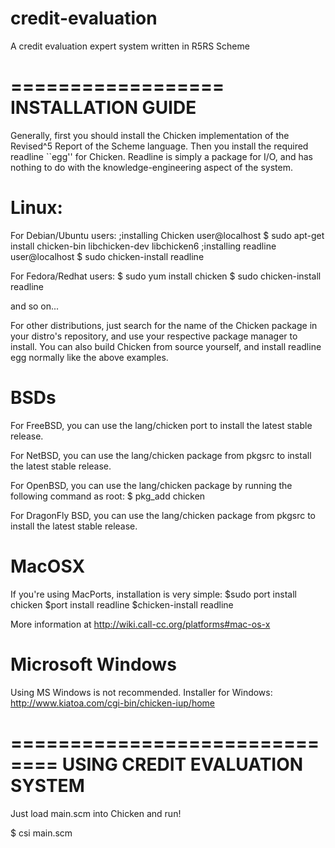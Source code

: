 credit-evaluation
=================

A credit evaluation expert system written in R5RS Scheme

==================
INSTALLATION GUIDE
==================
Generally, first you should install the Chicken implementation of the Revised^5 Report
of the Scheme language. Then you install the required readline ``egg'' for Chicken.
Readline is simply a package for I/O, and has nothing to do with the 
knowledge-engineering aspect of the system.

# Linux:

For Debian/Ubuntu users:
;installing Chicken
user@localhost $ sudo apt-get install chicken-bin libchicken-dev libchicken6
;installing readline
user@localhost $ sudo chicken-install readline

For Fedora/Redhat users:
$ sudo yum install chicken
$ sudo chicken-install readline

and so on...

For other distributions, just search for the name of the Chicken package in your
distro's repository, and use your respective package manager to install. You can also 
build Chicken from source yourself, and install readline egg normally like the above 
examples.

# BSDs

For FreeBSD, you can use the lang/chicken port to install the latest stable release.

For NetBSD, you can use the lang/chicken package from pkgsrc to install the latest stable release.

For OpenBSD, you can use the lang/chicken package by running the following command as root:
$ pkg_add chicken

For DragonFly BSD, you can use the lang/chicken package from pkgsrc to install the latest stable release.

# MacOSX

If you're using MacPorts, installation is very simple:
$sudo port install chicken
$port install readline 
$chicken-install readline

More information at http://wiki.call-cc.org/platforms#mac-os-x

# Microsoft Windows
Using MS Windows is not recommended.
Installer for Windows: http://www.kiatoa.com/cgi-bin/chicken-iup/home

==============================
USING CREDIT EVALUATION SYSTEM
==============================

Just load main.scm into Chicken and run!

$ csi main.scm

